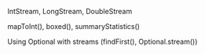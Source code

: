 IntStream, LongStream, DoubleStream

mapToInt(), boxed(), summaryStatistics()

Using Optional with streams (findFirst(), Optional.stream())